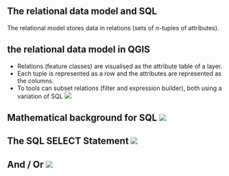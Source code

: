 ## <A name="intro"/>The relational data model and SQL 
The relational model stores data in relations (sets of n-tuples of attributes). 

## <A name="QGIS"/>the relational data model in QGIS 
* Relations (feature classes) are visualised as the attribute table of a layer. 
* Each tuple is represented as a row and the attributes are represented as the columns. 
* To tools can subset relations (filter and expression builder), both using a variation of SQL 
![](https://geoinformatik.github.io/webbooks/GIS_VIZ/sql_res/SQL_Slide5.JPG) 

## <A name="math"/>Mathematical background for SQL ![](https://geoinformatik.github.io/webbooks/GIS_VIZ/sql_res/SQL_Slide6.JPG) 

## <A name="SELECT"/>The SQL SELECT Statement ![](https://geoinformatik.github.io/webbooks/GIS_VIZ/sql_res/SQL_Slide7.JPG) 

## <A name="AndOr"/>And / Or ![](https://geoinformatik.github.io/webbooks/GIS_VIZ/sql_res/SQL_Slide8.JPG)

